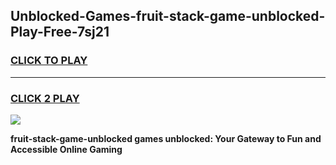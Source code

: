 
## Unblocked-Games-fruit-stack-game-unblocked-Play-Free-7sj21
<h3>
<a href="https://premium76.site?title=fruit-stack-game-unblocked&ref=10A">CLICK TO PLAY</a></h3>
<hr>

<h3>
<a href="https://premium76.site?title=fruit-stack-game-unblocked&ref=10A">CLICK 2 PLAY</a>
  
</h3>

<a href="https://premium76.site?title=fruit-stack-game-unblocked&ref=10A"><img src="https://clearcache.store/games.png"></a>


**fruit-stack-game-unblocked games unblocked: Your Gateway to Fun and Accessible Online Gaming**
